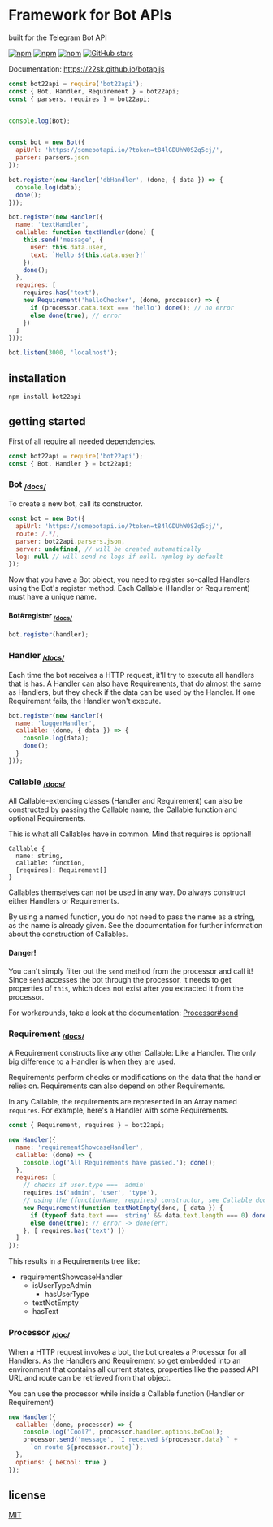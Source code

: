 # Framework for Bot APIs
built for the Telegram Bot API

[![npm](https://img.shields.io/npm/v/bot22api.svg?style=flat-square)](https://www.npmjs.com/package/bot22api)
[![npm](https://img.shields.io/npm/l/bot22api.svg?style=flat-square)](https://www.npmjs.com/package/bot22api)
[![npm](https://img.shields.io/npm/dt/bot22api.svg?style=flat-square)](https://www.npmjs.com/package/bot22api)
[![GitHub stars](https://img.shields.io/github/stars/22sk/botapijs.svg?style=social&label=Star)](https://github.com/22sk/botapijs)

Documentation: https://22sk.github.io/botapijs

```javascript
const bot22api = require('bot22api');
const { Bot, Handler, Requirement } = bot22api;
const { parsers, requires } = bot22api;


console.log(Bot);


const bot = new Bot({
  apiUrl: 'https://somebotapi.io/?token=t84lGDUhW0SZq5cj/',
  parser: parsers.json
});

bot.register(new Handler('dbHandler', (done, { data }) => {
  console.log(data);
  done();
}));

bot.register(new Handler({
  name: 'textHandler',
  callable: function textHandler(done) {
    this.send('message', {
      user: this.data.user,
      text: `Hello ${this.data.user}!`
    });
    done();
  },
  requires: [
    requires.has('text'),
    new Requirement('helloChecker', (done, processor) => {
      if (processor.data.text === 'hello') done(); // no error
      else done(true); // error
    })
  ]
}));

bot.listen(3000, 'localhost');
```

## installation
```
npm install bot22api
```


## getting started

First of all require all needed dependencies.
```javascript
const bot22api = require('bot22api');
const { Bot, Handler } = bot22api;
```

### Bot <sub>**[/docs/][Bot]**</sub>

To create a new bot, call its constructor.
```javascript
const bot = new Bot({
  apiUrl: 'https://somebotapi.io/?token=t84lGDUhW0SZq5cj/',
  route: /.*/,
  parser: bot22api.parsers.json,
  server: undefined, // will be created automatically
  log: null // will send no logs if null. npmlog by default
});
```

Now that you have a Bot object, you need to register so-called Handlers using
the Bot's register method. Each Callable (Handler or Requirement) must have a
unique name.

#### Bot#register <sub>[/docs/][Bot#register]</sub>

```javascript
bot.register(handler);
```

### Handler <sub>[/docs/][Handler]</sub>

Each time the bot receives a HTTP request, it'll try to execute all handlers
that is has. A Handler can also have Requirements, that do almost the same as
Handlers, but they check if the data can be used by the Handler. If one
Requirement fails, the Handler won't execute.

```javascript
bot.register(new Handler({
  name: 'loggerHandler',
  callable: (done, { data }) => {
    console.log(data);
    done();
  }
}));
```
### Callable <sub>[/docs/][Callable]</sub>

All Callable-extending classes (Handler and Requirement) can also be constructed
by passing the Callable name, the Callable function and optional Requirements.

This is what all Callables have in common. Mind that requires is optional!
```
Callable {
  name: string,
  callable: function,
  [requires]: Requirement[]
}
```
Callables themselves can not be used in any way. Do always construct either
Handlers or Requirements.

By using a named function, you do not need to pass the name as a string, as the
name is already given. See the documentation for further information about the
construction of Callables.

#### Danger!

You can't simply filter out the `send` method from the processor and call it!
Since `send` accesses the bot through the processor, it needs to get properties
of `this`, which does not exist after you extracted it from the processor.

For workarounds, take a look at the documentation: [Processor#send]

### Requirement <sub>[/docs/][Requirement]</sub>

A Requirement constructs like any other Callable: Like a Handler.
The only big difference to a Handler is when they are used.

Requirements perform checks or modifications on the data that the handler relies
on. Requirements can also depend on other Requirements.

In any Callable, the requirements are represented in an Array named `requires`.
For example, here's a Handler with some Requirements.

```javascript
const { Requirement, requires } = bot22api;
```
```javascript
new Handler({
  name: 'requirementShowcaseHandler',
  callable: (done) => {
    console.log('All Requirements have passed.'); done();
  },
  requires: [
    // checks if user.type === 'admin'
    requires.is('admin', 'user', 'type'),
    // using the (functionName, requires) constructor, see Callable doc
    new Requirement(function textNotEmpty(done, { data }) {
      if (typeof data.text === 'string' && data.text.length === 0) done();
      else done(true); // error -> done(err)
    }, [ requires.has('text') ])
  ]
});
```

This results in a Requirements tree like:
- requirementShowcaseHandler
  - isUserTypeAdmin
    - hasUserType
  - textNotEmpty
   - hasText


### Processor <sub>[/doc/][Processor]</sub>

When a HTTP request invokes a bot, the bot creates a Processor for all Handlers.
As the Handlers and Requirement so get embedded into an environment that
contains all current states, properties like the passed API URL and route can
be retrieved from that object.

You can use the processor while inside a Callable function
(Handler or Requirement)

```javascript
new Handler({
  callable: (done, processor) => {
    console.log('Cool?', processor.handler.options.beCool);
    processor.send('message', `I received ${processor.data} ` +
      `on route ${processor.route}`);
  },
  options: { beCool: true }
});
```



## license
[MIT](LICENSE)


[Bot]: https://22sk.github.io/botapijs/Bot.html
[Bot#register]: https://22sk.github.io/botapijs/Bot.html#register
[Server]: https://22sk.github.io/botapijs/Server.html
[Handler]: https://22sk.github.io/botapijs/Handler.html
[Callable]: https://22sk.github.io/botapijs/Handler.html
[Requirement]: https://22sk.github.io/botapijs/Requirement.html
[Processor#send]: https://22sk.github.io/botapijs/Processor.html#send
[Processor]: https://22sk.github.io/botapijs/Processor.html
